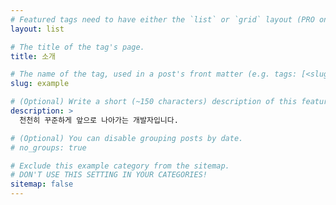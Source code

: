 ```yaml
---
# Featured tags need to have either the `list` or `grid` layout (PRO only).
layout: list

# The title of the tag's page.
title: 소개

# The name of the tag, used in a post's front matter (e.g. tags: [<slug>]).
slug: example

# (Optional) Write a short (~150 characters) description of this featured tag.
description: >
  천천히 꾸준하게 앞으로 나아가는 개발자입니다.

# (Optional) You can disable grouping posts by date.
# no_groups: true

# Exclude this example category from the sitemap.
# DON'T USE THIS SETTING IN YOUR CATEGORIES!
sitemap: false
---
```

